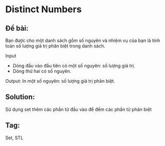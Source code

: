 # Distinct Numbers
## Đề bài: 
Bạn được cho một danh sách gồm số nguyên và nhiệm vụ của bạn là tính toán số lượng giá trị phân biệt trong danh sách.

Input
- Dòng đầu vào đầu tiên có một số nguyên: số lượng giá trị.
- Dòng thứ hai có số nguyên.

Output:
In một số nguyên: số lượng giá trị phân biệt.

## Solution:
Sử dụng set thêm các phần tử đầu vào để đếm các phần tử phân biệt

## Tag: 
Set, STL
